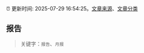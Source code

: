 :alarm_clock: 更新时间: 2025-07-29 16:54:25。[文章来源](/README.md)、[文章分类](/TAGS.md)

## 报告


> 关键字：`报告`、`月报`



